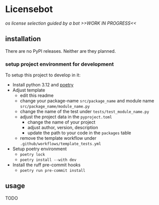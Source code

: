 # Licensebot
_os license selection guided by a bot >>WORK IN PROGRESS<<_

## installation
There are no PyPI releases. Neither are they planned.

### setup project environment for development
To setup this project to develop in it:
- Install python 3.12 and [poetry](https://python-poetry.org/docs/)
- Adjust template
    - edit this readme
    - change your package-name `src/package_name` and module name `src/package_name/module_name.py`
    - change the name of the test under `tests/test_module_name.py`
    - adjust the project data in the `pyproject.toml`
        - change the name of your project
        - adjust author, version, description
        - update the path to your code in the `packages` table
    - remove the template workflow under `.github/workflows/template_tests.yml`
- Setup poetry environment
    - `poetry lock`
    - `poetry install --with dev`
- Install the ruff pre-commit hooks
    - `poetry run pre-commit install`

## usage

TODO
